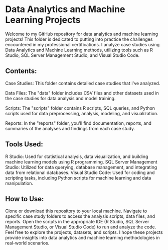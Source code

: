 # Data Analytics and Machine Learning Projects
Welcome to my GitHub repository for data analytics and machine learning projects! This folder is dedicated to putting into practice the challenges encountered in my professional certifications. I analyze case studies using Data Analytics and Machine Learning methods, utilizing tools such as R Studio, SQL Server Management Studio, and Visual Studio Code.

## Contents:
Case Studies: This folder contains detailed case studies that I've analyzed.

Data Files: The "data" folder includes CSV files and other datasets used in the case studies for data analysis and model training.

Scripts: The "scripts" folder contains R scripts, SQL queries, and Python scripts used for data preprocessing, analysis, modeling, and visualization.

Reports: In the "reports" folder, you'll find documentation, reports, and summaries of the analyses and findings from each case study.

## Tools Used:
R Studio: Used for statistical analysis, data visualization, and building machine learning models using R programming.
SQL Server Management Studio: Utilized for data querying, database management, and integrating data from relational databases.
Visual Studio Code: Used for coding and scripting tasks, including Python scripts for machine learning and data manipulation.

## How to Use:
Clone or download this repository to your local machine.
Navigate to specific case study folders to access the analysis scripts, data files, and reports.
Open the scripts in the appropriate IDE (R Studio, SQL Server Management Studio, or Visual Studio Code) to run and analyze the code.
Feel free to explore the projects, datasets, and scripts. I hope these projects provide insights into data analytics and machine learning methodologies in real-world scenarios.
